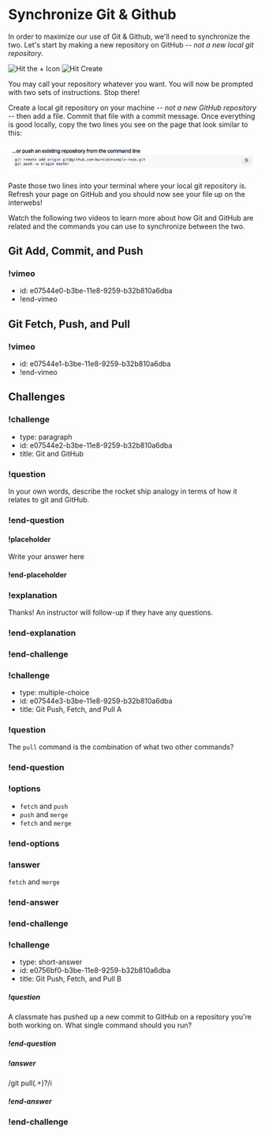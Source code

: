 # Synchronize Git & Github

In order to maximize our use of Git & Github, we'll need to synchronize the two. Let's start by making a new repository on GitHub -- _not a new local git repository_.

![Hit the + Icon](https://students-gschool-production.s3.amazonaws.com/uploads/asset/file/86/create-github-repo-1.png)
![Hit Create](https://students-gschool-production.s3.amazonaws.com/uploads/asset/file/87/create-github-repo-2.png)

You may call your repository whatever you want. You will now be prompted with two sets of instructions. Stop there!

Create a local git repository on your machine -- _not a new GitHub repository_ -- then add a file. Commit that file with a commit message. Once everything is good locally, copy the two lines you see on the page that look similar to this:

![](./repo.png)

Paste those two lines into your terminal where your local git repository is. Refresh your page on GitHub and you should now see your file up on the interwebs!

Watch the following two videos to learn more about how Git and GitHub are related and the commands you can use to synchronize between the two.

## Git Add, Commit, and Push

### !vimeo
* id: e07544e0-b3be-11e8-9259-b32b810a6dba
* !end-vimeo

## Git Fetch, Push, and Pull

### !vimeo
* id: e07544e1-b3be-11e8-9259-b32b810a6dba
* !end-vimeo

## Challenges

<!-- Question -->

### !challenge

* type: paragraph
* id: e07544e2-b3be-11e8-9259-b32b810a6dba
* title: Git and GitHub

### !question

In your own words, describe the rocket ship analogy in terms of how it relates to git and GitHub.

### !end-question

#### !placeholder

Write your answer here

#### !end-placeholder

### !explanation

Thanks! An instructor will follow-up if they have any questions.

### !end-explanation

### !end-challenge

<!-- Question -->

### !challenge

* type: multiple-choice
* id: e07544e3-b3be-11e8-9259-b32b810a6dba
* title: Git Push, Fetch, and Pull A

### !question

The `pull` command is the combination of what two other commands?

### !end-question

### !options

* `fetch` and `push`
* `push` and `merge`
* `fetch` and `merge`

### !end-options

### !answer

`fetch` and `merge`

### !end-answer

### !end-challenge

<!-- Question -->

### !challenge

* type: short-answer
* id: e0756bf0-b3be-11e8-9259-b32b810a6dba
* title: Git Push, Fetch, and Pull B

##### !question

A classmate has pushed up a new commit to GitHub on a repository you're both working on. What single command should you run?

##### !end-question

##### !answer

/git pull(.+)?/i

##### !end-answer

### !end-challenge
